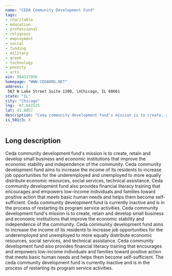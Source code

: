 ```yaml
---
name: "CEDA Community Development Fund"
tags:
- charitable
- education
- professional
- religious
- employment
- social
- funding
- military
- greek
- technology
- poverty
- arts
ein: 364337956
homepage: "WWW.CEDAORG.NET"
address: |
 567 W Lake Street Suite 1200, \nChicago, IL 60661
state: "IL"
city: "Chicago"
lng: -87.642525
lat: 41.8857
description: "Ceda community development fund's mission is to create, retain and develop small business and ecomonic institutions that improve the economic stability and. . . See sch o"
is_501c3: X
---
```


## Long description

Ceda community development fund's mission is to create, retain and develop small business and economic institutions that improve the economic stability and independence of the community. Ceda community development fund aims to increase the income of its residents to increase job opportunities for the underemployed and unemployed to more equally distribute economic resources, social services, technical assistance. Ceda community development fund also provides financial literacy training that encourages and empowers low-income individuals and families toward positive action that meets basic human needs and helps them become self-sufficient. Ceda community development fund is currently inactive and is in the process of restarting its program service activities. Ceda community development fund's mission is to create, retain and develop small business and economic institutions that improve the economic stability and independence of the community. Ceda community development fund aims to increase the income of its residents to increase job opportunities for the underemployed and unemployed to more equally distribute economic resources, social services, and technical assistance. Ceda community development fund also provides financial literacy training that encourages and empowers low-income individuals and families toward positive action that meets basic human needs and helps them become self-sufficient. The ceda community development fund is currently inactive and is in the process of restarting its program service activities. 
